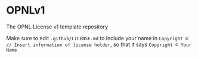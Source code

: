 # OPNLv1
The OPNL License v1 template repository

Make sure to edit `.github/LICENSE.md` to include your name in `Copyright © // Insert information of license holder`, so that it says `Copyright © Your Name`
